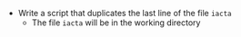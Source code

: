 - Write a script that duplicates the last line of the file ```iacta```
	- The file ```iacta``` will be in the working directory
